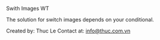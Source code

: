 Swith Images WT

The solution for switch images depends on your conditional.

Created by: Thuc Le
Contact at: info@thuc.com.vn